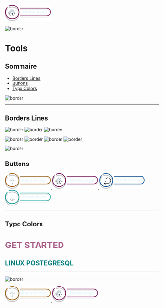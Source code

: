 <a href="../README.md">
  <img src="../assets/button/home_page.png" alt="Home page" style="width: 150px; height: auto;">
</a>

![border](../assets/line/border_r.png)

# Tools

## Sommaire

- [Borders Lines](#borders-lines)
- [Buttons](#buttons)
- [Typo Colors](#typo-colors)

<!-- ![border](assets/line/line_pink_point_l.png) -->

![border](../assets/line/line_teal_point_r.png)

---

## Borders Lines

![border](../assets/line/border_l.png)
![border](../assets/line/border_b.png)
![border](../assets/line/border_r.png)

![border](../assets/line/line_teal_point_l.png)
![border](../assets/line/line_teal_point_r.png)
![border](../assets/line/line_pink_point_l.png)
![border](../assets/line/line_pink_point_r.png)

![border](../assets/line/border_l.png)

## Buttons

<a href="#sommaire">
  <img src="../assets/button/back_to_top.png" alt="Back to top" style="width: 150px; height: auto;">
</a>
<a href="../README.md">
  <img src="../assets/button/home_page.png" alt="Home page" style="width: 150px; height: auto;">
</a>
<a href="#sommaire">
  <img src="../assets/button/previous_page.png" alt="Back to top" style="width: 150px; height: auto;">
</a>
<a href="../README.md">
  <img src="../assets/button/read_more.png" alt="Home page" style="width: 150px; height: auto;">
</a>

---

## Typo Colors

<h1 style="color: #ab638c"> GET STARTED </h1>
<h2 style="color: #008080;">LINUX POSTEGRESQL </h2>

---

![border](../assets/line/line_pink_point_l.png)

<a href="#sommaire">
  <img src="../assets/button/back_to_top.png" alt="Back to top" style="width: 150px; height: auto;">
</a>
<a href="../README.md">
  <img src="../assets/button/home_page.png" alt="Home page" style="width: 150px; height: auto;">
</a>
